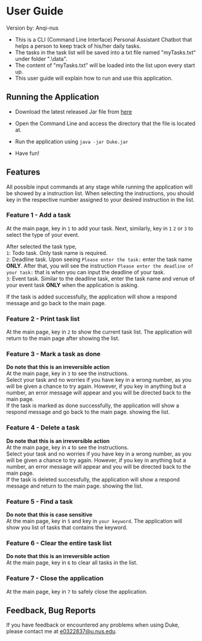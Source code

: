 # User Guide
Version by: Anqi-nus
* This is a CLI (Command Line Interface) Personal Assistant Chatbot 
that helps a person to keep track of his/her daily tasks. 
* The tasks in the task list will be saved into a txt file named 
"myTasks.txt" under folder ".\data".
* The content of "myTasks.txt" will be loaded into the list upon 
every start up.
* This user guide will explain how to run and use this application.
    
## Running the Application
* Download the latest released Jar file from 
[here](https://github.com/Anqi-nus/duke/releases)

* Open the Command Line and access the directory that the file 
is located at.
* Run the application using `java -jar Duke.jar`
* Have fun!

## Features 
All possible input commands at any stage while running the application 
will be showed by a instruction list. When selecting the instructions, 
you should key in the respective number assigned to your desired 
instruction in the list. 

### Feature 1 - Add a task
At the main page, key in `1` to add your task.
Next, similarly, key in  `1` `2` or `3` to select the type of your event.  

After selected the task type,  
`1`: Todo task. Only task name is required.  
`2`: Deadline task. Upon seeing `Please enter the task:` enter the
task name **ONLY**. After that, you will see the instruction 
`Please enter the deadline of your task:` that is when you can
input the deadline of your task.  
`3`: Event task. Similar to the deadline task, enter the task name 
and venue of your event task **ONLY** when the application is asking.

If the task is added successfully, the application will show a 
respond message and go back to the main page.

### Feature 2 - Print task list
At the main page, key in `2` to show the current task list.
The application will return to the main page after 
showing the list. 

### Feature 3 - Mark a task as done
**Do note that this is an irreversible action**  
At the main page, key in `3` to see the instructions.  
Select your task and no worries if you have key in a wrong 
number, as you will be given a chance to try again. 
However, if you key in anything but a number, an error 
message will appear and you will be directed back to the main page.  
If the task is marked as done successfully, the application 
will show a respond message and go back to the main page.
showing the list.  

### Feature 4 - Delete a task
**Do note that this is an irreversible action**  
At the main page, key in `4` to see the instructions.  
Select your task and no worries if you have key in a wrong 
number, as you will be given a chance to try again. 
However, if you key in anything but a number, an error 
message will appear and you will be directed back to the main page.  
If the task is deleted successfully, the application 
will show a respond message and return to the main page.
showing the list.  

### Feature 5 - Find a task
**Do note that this is case sensitive**  
At the main page, key in `5` and key in `your keyword`. 
The application will show you list of tasks that contains 
the keyword.  

### Feature 6 - Clear the entire task list
**Do note that this is an irreversible action**  
At the main page, key in `6` to clear all tasks in the list.  

### Feature 7 - Close the application
At the main page, key in `7` to safely close the application.  

## Feedback, Bug Reports
If you have feedback or encountered any problems when using
Duke, please contact me at e0322837@u.nus.edu.  
